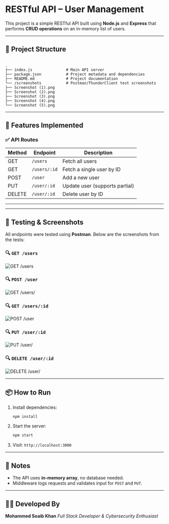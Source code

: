 # RESTful API – User Management

This project is a simple RESTful API built using **Node.js** and **Express** that performs **CRUD operations** on an in-memory list of users.

---

## 📁 Project Structure

```

.
├── index.js               # Main API server
├── package.json           # Project metadata and dependencies
├── README.md              # Project documentation
└── /screenshots           # Postman/ThunderClient test screenshots
├── Screenshot (1).png
├── Screenshot (2).png
├── Screenshot (3).png
├── Screenshot (4).png
└── Screenshot (5).png

````

---

## 🚀 Features Implemented

### ✅ API Routes

| Method | Endpoint         | Description                        |
|--------|------------------|------------------------------------|
| GET    | `/users`         | Fetch all users                    |
| GET    | `/users/:id`     | Fetch a single user by ID          |
| POST   | `/user`          | Add a new user                     |
| PUT    | `/user/:id`      | Update user (supports partial)     |
| DELETE | `/user/:id`      | Delete user by ID                  |

---


---

## 🧪 Testing & Screenshots

All endpoints were tested using **Postman**.
Below are the screenshots from the tests:

### 🔍 `GET /users`

![GET /users](./screenshots/Screenshot%20\(1\).png)

### 🔍 `POST /user`

![GET /users/](./screenshots/Screenshot%20\(2\).png)

### 🔍  `GET /users/:id`
 
![POST /user](./screenshots/Screenshot%20\(3\).png)

### 🔍 `PUT /user/:id`

![PUT /user/](./screenshots/Screenshot%20\(4\).png)

### 🔍 `DELETE /user/:id`

![DELETE /user/](./screenshots/Screenshot%20\(5\).png)

---

## 📦 How to Run

1. Install dependencies:

   ```bash
   npm install
   ```

2. Start the server:

   ```bash
   npm start
   ```

3. Visit: `http://localhost:3000`

---

## 🧠 Notes

* The API uses **in-memory array**, no database needed.
* Middleware logs requests and validates input for `POST` and `PUT`.

---

## 👨‍💻 Developed By

**Mohammed Soaib Khan**
*Full Stack Developer & Cybersecurity Enthusiast*

